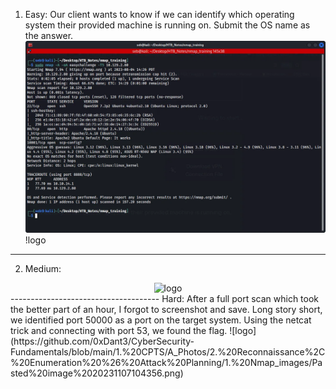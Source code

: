 1. Easy: Our client wants to know if we can identify which operating system their provided machine is running on. Submit the OS name as the answer.
![logo](https://github.com/0xDant3/CyberSecurity-Fundamentals/blob/main/1.%20CPTS/A_Photos/2.%20Reconnaissance%2C%20Enumeration%20%26%20Attack%20Planning/1.%20Nmap_images/Pasted%20image%2020231107104236.png)
!logo
-------------------------------------
2. Medium:
<div align="center">
   <img src="https://github.com/0xDant3/CyberSecurity- Fundamentals/blob/main/1.%20CPTS/A_Photos/2.%20Reconnaissance%2C%20Enumeration%20%26%20Attack%20Planning/1.%20Nmap_images/Pasted%20image%2020231107104258.png" alt="logo">
</div>
-------------------------------------
Hard: After a full port scan which took the better part of an hour, I forgot to screenshot and save. Long story short, we identified port 50000 as a port on the target system. Using the netcat trick and connecting with port 53, we found the flag.  
![logo](https://github.com/0xDant3/CyberSecurity-Fundamentals/blob/main/1.%20CPTS/A_Photos/2.%20Reconnaissance%2C%20Enumeration%20%26%20Attack%20Planning/1.%20Nmap_images/Pasted%20image%2020231107104356.png)
    
